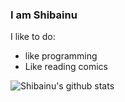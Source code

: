 ### I am Shibainu

I like to do:
 - like programming
 - Like reading comics

![Shibainu's github stats](https://github-readme-stats.vercel.app/api?username=ShibaInu0413&show_icons=true&theme=cobalt)
